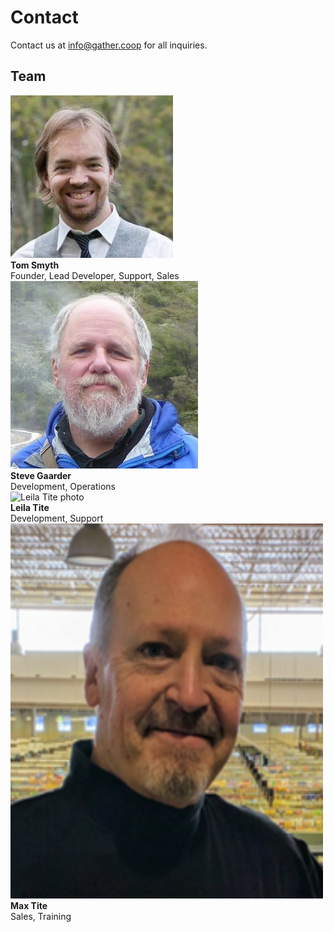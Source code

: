 # Contact

Contact us at [info@gather.coop](mailto:info@gather.coop) for all inquiries.

## Team

<div class="team-member">
  <img src="/assets/img/team/tom.jpg" alt="Tom Smyth photo" />
  <div>
    <strong>Tom Smyth</strong><br/>
    Founder, Lead Developer, Support, Sales
  </div>
</div>
<div class="team-member">
  <img src="/assets/img/team/steve.jpg" alt="Steve Gaarder photo" />
  <div>
    <strong>Steve Gaarder</strong><br/>
    Development, Operations
  </div>
</div>
<div class="team-member">
  <img src="/assets/img/team/leila.png" alt="Leila Tite photo" />
  <div>
    <strong>Leila Tite</strong><br/>
    Development, Support
  </div>
</div>
<div class="team-member">
  <img src="/assets/img/team/max.png" width="500" height="600" alt="Max Tite photo" />
  <div>
    <strong>Max Tite</strong><br/>
    Sales, Training
  </div>
</div>
